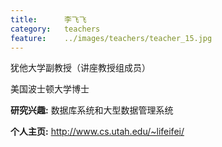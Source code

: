 ```yaml
---
title:		李飞飞
category:	teachers
feature:	../images/teachers/teacher_15.jpg
---
```


<p>犹他大学副教授（讲座教授组成员）</p>
<p>美国波士顿大学博士</p>
<p><b>研究兴趣:</b> 数据库系统和大型数据管理系统  </p>
<p><b>个人主页:</b>
<a href="http://www.cs.utah.edu/~lifeifei/">http://www.cs.utah.edu/~lifeifei/</a></p>


